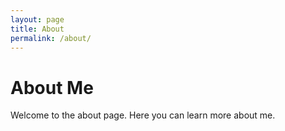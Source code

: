 ```yaml
---
layout: page
title: About
permalink: /about/
---
```


# About Me

Welcome to the about page. Here you can learn more about me.